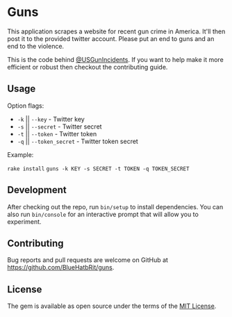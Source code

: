 # Guns

This application scrapes a website for recent gun crime in America. It'll then post it to the provided twitter account. Please put an end to guns and an end to the violence.

This is the code behind [@USGunIncidents](https://twitter.com/USGunIncidents). If you want to help make it more efficient or robust then checkout the contributing guide.

## Usage

Option flags:

* `-k` || `--key` - Twitter key
* `-s` || `--secret` - Twitter secret
* `-t` || `--token` - Twitter token
* `-q` || `--token_secret` - Twitter token secret

Example:

`rake install`
`guns -k KEY -s SECRET -t TOKEN -q TOKEN_SECRET`

## Development

After checking out the repo, run `bin/setup` to install dependencies. You can also run `bin/console` for an interactive prompt that will allow you to experiment.

## Contributing

Bug reports and pull requests are welcome on GitHub at https://github.com/BlueHatbRit/guns.

## License

The gem is available as open source under the terms of the [MIT License](http://opensource.org/licenses/MIT).
